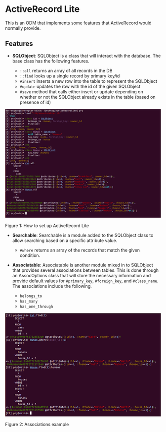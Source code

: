 # ActiveRecord Lite

This is an ODM that implements some features that ActiveRecord would normally
provide.

## Features

* **SQLObject**: SQLObject is a class that will interact with the database. The
base class has the following features.

  * `::all` returns an array of all records in the DB
  * `::find` looks up a single record by primary key/id
  * `#insert` inserts a new row into the table to represent the SQLObject
  * `#update` updates the row with the id of the given SQLObject
  * `#save` method that calls either insert or update depending on whether or
  not the SQLObject already exists in the table (based on presence of id)

![ActiveRecordLite Setup](images/ar_setup.png)

Figure 1: How to set up ActiveRecord Lite

* **Searchable**: Searchable is a module added to the SQLObject class to allow
searching based on a specific attribute value.
  * `#where` returns an array of the records that match the given condition.

* **Associatable**: Associatable is another module mixed in to SQLObject that
provides several associations between tables. This is done through an
AssocOptions class that will store the necessary information and provide
default values for `#primary_key`, `#foreign_key`, and  `#class_name`. The
associations include the following.
  * `belongs_to`
  * `has_many`
  * `has_one_through`

![ActiveRecordLite Associations](images/ar_associations.png)

Figure 2: Associations example
